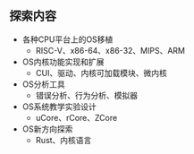 ## 探索内容

- 各种CPU平台上的OS移植
    - RISC-V、x86-64、x86-32、MIPS、ARM
- OS内核功能实现和扩展
    - CUI、驱动、内核可加载模块、微内核
- OS分析工具
    - 错误分析、行为分析、模拟器
- OS系统教学实验设计
    - uCore、rCore、ZCore
- OS新方向探索
    - Rust、内核语言

